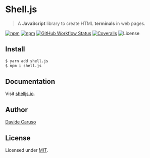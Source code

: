 # Shell.js
> A **JavaScript** library to create HTML **terminals** in web pages.
 
<p align="center">

[![npm](https://img.shields.io/npm/v/shell.js.svg)](https://www.npmjs.com/package/shell.js)
[![npm](https://img.shields.io/npm/dm/shell.js.svg)](https://www.npmjs.com/package/shell.js)
[![GitHub Workflow Status](https://github.com/davidecaruso/shell.js/actions/workflows/release.yaml/badge.svg)](https://github.com/davidecaruso/shell.js/actions)
[![Coveralls](https://img.shields.io/coveralls/github/davidecaruso/shell.js/main)](https://coveralls.io/github/davidecaruso/shell.js?branch=main)
![License](https://img.shields.io/github/license/davidecaruso/shell.js.svg)

</p>


## Install
```bash
$ yarn add shell.js
$ npm i shell.js
```

## Documentation
Visit [shelljs.io](https://shelljs.io).

## Author
[Davide Caruso](https://about.me/davidecaruso)

## License
Licensed under [MIT](LICENSE).
